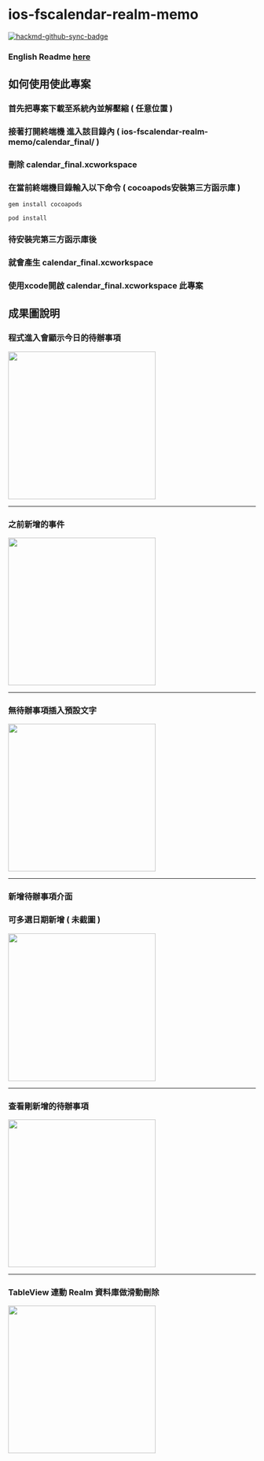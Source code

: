 # ios-fscalendar-realm-memo

[![hackmd-github-sync-badge](https://hackmd.io/E9_xs-smSDCYoXOtJNbEcw/badge)](https://hackmd.io/E9_xs-smSDCYoXOtJNbEcw)
### English Readme [here](https://github.com/vincent-chang-rightfighter/ios-fscalendar-realm-memo/blob/main/README.EN.md)


## 如何使用使此專案

### 首先把專案下載至系統內並解壓縮 ( 任意位置 )
### 接著打開終端機 進入該目錄內 ( ios-fscalendar-realm-memo/calendar_final/ )
### 刪除 calendar_final.xcworkspace 
### 在當前終端機目錄輸入以下命令 ( cocoapods安裝第三方函示庫 )

```
gem install cocoapods
```

```
pod install
```
### 待安裝完第三方函示庫後
### 就會產生 calendar_final.xcworkspace 
### 使用xcode開啟 calendar_final.xcworkspace 此專案


## 成果圖說明

### 程式進入會顯示今日的待辦事項

<img src="https://github.com/vincent-chang-rightfighter/ios-fscalendar-realm-memo/raw/main/screenshot/Simulator%20Screen%20Shot%20-%20iPhone%2011%20-%202021-01-14%20at%2017.52.38.png" width="300" />

---

### 之前新增的事件

<img src="https://github.com/vincent-chang-rightfighter/ios-fscalendar-realm-memo/raw/main/screenshot/Simulator%20Screen%20Shot%20-%20iPhone%2011%20-%202021-01-14%20at%2017.54.59.png" width="300" />

---

### 無待辦事項插入預設文字

<img src="https://github.com/vincent-chang-rightfighter/ios-fscalendar-realm-memo/raw/main/screenshot/Simulator%20Screen%20Shot%20-%20iPhone%2011%20-%202021-01-14%20at%2017.57.18.png" width="300" />

---

### 新增待辦事項介面
### 可多選日期新增 ( 未截圖 )

<img src="https://github.com/vincent-chang-rightfighter/ios-fscalendar-realm-memo/raw/main/screenshot/Simulator%20Screen%20Shot%20-%20iPhone%2011%20-%202021-01-14%20at%2017.58.09.png" width="300" />

---

### 查看剛新增的待辦事項

<img src="https://github.com/vincent-chang-rightfighter/ios-fscalendar-realm-memo/raw/main/screenshot/Simulator%20Screen%20Shot%20-%20iPhone%2011%20-%202021-01-14%20at%2017.58.35.png" width="300" />

---

### TableView 連動 Realm 資料庫做滑動刪除

<img src="https://github.com/vincent-chang-rightfighter/ios-fscalendar-realm-memo/raw/main/screenshot/Simulator%20Screen%20Shot%20-%20iPhone%2011%20-%202021-01-14%20at%2020.41.05.png" width="300" />








